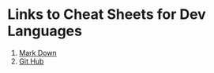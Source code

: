 # Links to Cheat Sheets for Dev Languages

1. [Mark Down](https://github.com/adam-p/markdown-here/wiki/Markdown-Here-Cheatsheet) 
2. [Git Hub](https://services.github.com/on-demand/downloads/github-git-cheat-sheet.pdf)

